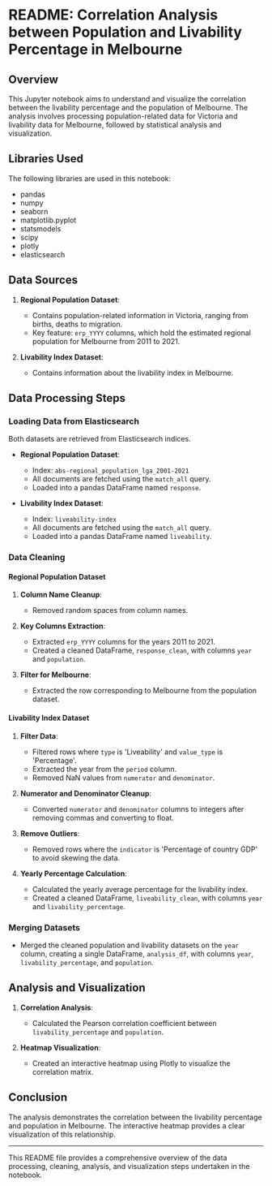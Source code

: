 # README: Correlation Analysis between Population and Livability Percentage in Melbourne

## Overview

This Jupyter notebook aims to understand and visualize the correlation between the livability percentage and the population of Melbourne. The analysis involves processing population-related data for Victoria and livability data for Melbourne, followed by statistical analysis and visualization.

## Libraries Used

The following libraries are used in this notebook:

- pandas
- numpy
- seaborn
- matplotlib.pyplot
- statsmodels
- scipy
- plotly
- elasticsearch

## Data Sources

1. **Regional Population Dataset**:
   - Contains population-related information in Victoria, ranging from births, deaths to migration.
   - Key feature: `erp_YYYY` columns, which hold the estimated regional population for Melbourne from 2011 to 2021.

2. **Livability Index Dataset**:
   - Contains information about the livability index in Melbourne.

## Data Processing Steps

### Loading Data from Elasticsearch

Both datasets are retrieved from Elasticsearch indices.

- **Regional Population Dataset**:
  - Index: `abs-regional_population_lga_2001-2021`
  - All documents are fetched using the `match_all` query.
  - Loaded into a pandas DataFrame named `response`.

- **Livability Index Dataset**:
  - Index: `liveability-index`
  - All documents are fetched using the `match_all` query.
  - Loaded into a pandas DataFrame named `liveability`.

### Data Cleaning

#### Regional Population Dataset

1. **Column Name Cleanup**:
   - Removed random spaces from column names.

2. **Key Columns Extraction**:
   - Extracted `erp_YYYY` columns for the years 2011 to 2021.
   - Created a cleaned DataFrame, `response_clean`, with columns `year` and `population`.

3. **Filter for Melbourne**:
   - Extracted the row corresponding to Melbourne from the population dataset.

#### Livability Index Dataset

1. **Filter Data**:
   - Filtered rows where `type` is 'Liveability' and `value_type` is 'Percentage'.
   - Extracted the year from the `period` column.
   - Removed NaN values from `numerator` and `denominator`.

2. **Numerator and Denominator Cleanup**:
   - Converted `numerator` and `denominator` columns to integers after removing commas and converting to float.

3. **Remove Outliers**:
   - Removed rows where the `indicator` is 'Percentage of country GDP' to avoid skewing the data.

4. **Yearly Percentage Calculation**:
   - Calculated the yearly average percentage for the livability index.
   - Created a cleaned DataFrame, `liveability_clean`, with columns `year` and `livability_percentage`.

### Merging Datasets

- Merged the cleaned population and livability datasets on the `year` column, creating a single DataFrame, `analysis_df`, with columns `year`, `livability_percentage`, and `population`.

## Analysis and Visualization

1. **Correlation Analysis**:
   - Calculated the Pearson correlation coefficient between `livability_percentage` and `population`.

2. **Heatmap Visualization**:
   - Created an interactive heatmap using Plotly to visualize the correlation matrix.

## Conclusion

The analysis demonstrates the correlation between the livability percentage and population in Melbourne. The interactive heatmap provides a clear visualization of this relationship.

---

This README file provides a comprehensive overview of the data processing, cleaning, analysis, and visualization steps undertaken in the notebook.
